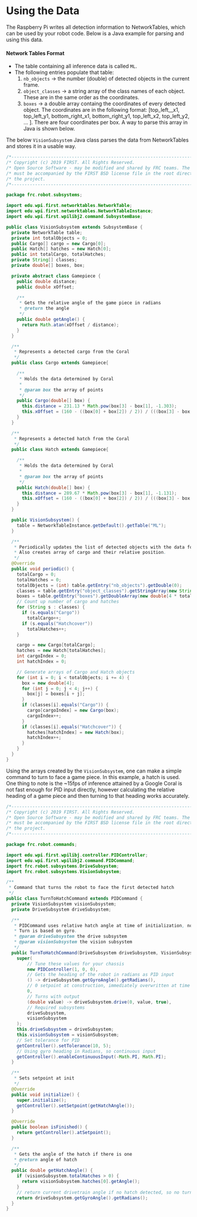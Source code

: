# Using the Data

The Raspberry Pi writes all detection information to NetworkTables, which can be used by your robot code. Below is a Java example for parsing and using this data.
#### Network Tables Format
- The table containing all inference data is called `ML`.
- The following entries populate that table:
    1. `nb_objects`     -> the number (double) of detected objects in the current frame.
    2. `object_classes`  -> a string array of the class names of each object. These are in the same order as the coordinates.
    3. `boxes`        -> a double array containg the coordinates of every detected object. The coordinates are in the following format: [top_left__x1, top_left_y1, bottom_right_x1, bottom_right_y1, top_left_x2, top_left_y2, ... ]. There are four coordinates per box. A way to parse this array in Java is shown below.

The below `VisionSubsystem` Java class parses the data from NetworkTables and stores it in a usable way.

```java
/*----------------------------------------------------------------------------*/
/* Copyright (c) 2019 FIRST. All Rights Reserved.                             */
/* Open Source Software - may be modified and shared by FRC teams. The code   */
/* must be accompanied by the FIRST BSD license file in the root directory of */
/* the project.                                                               */
/*----------------------------------------------------------------------------*/

package frc.robot.subsystems;

import edu.wpi.first.networktables.NetworkTable;
import edu.wpi.first.networktables.NetworkTableInstance;
import edu.wpi.first.wpilibj2.command.SubsystemBase;

public class VisionSubsystem extends SubsystemBase {
  private NetworkTable table;
  private int totalObjects = 0;
  public Cargo[] cargo = new Cargo[0];
  public Hatch[] hatches = new Hatch[0];
  public int totalCargo, totalHatches;
  private String[] classes;
  private double[] boxes, box;

  private abstract class Gamepiece {
    public double distance;
    public double xOffset;

    /**
     * Gets the relative angle of the game piece in radians
     * @return the angle
     */
    public double getAngle() {
      return Math.atan(xOffset / distance);
    }
  }

  /**
   * Represents a detected cargo from the Coral
   */
  public class Cargo extends Gamepiece{

    /**
     * Holds the data determined by Coral
     *
     * @param box the array of points
     */
    public Cargo(double[] box) {
      this.distance = 231.13 * Math.pow(box[3] - box[1], -1.303);
      this.xOffset = (160 - ((box[0] + box[2]) / 2)) / (((box[3] - box[1]) / 13.0) * 39.37);
    }
  }

  /**
   * Represents a detected hatch from the Coral
   */
  public class Hatch extends Gamepiece{

    /**
     * Holds the data determined by Coral
     *
     * @param box the array of points
     */
    public Hatch(double[] box) {
      this.distance = 289.67 * Math.pow(box[3] - box[1], -1.131);
      this.xOffset = (160 - ((box[0] + box[2]) / 2)) / (((box[3] - box[1]) / 19.5) * 39.37);
    }
  }

  public VisionSubsystem() {
    table = NetworkTableInstance.getDefault().getTable("ML");
  }

  /**
   * Periodically updates the list of detected objects with the data found on NetworkTables
   * Also creates array of cargo and their relative position.
   */
  @Override
  public void periodic() {
    totalCargo = 0;
    totalHatches = 0;
    totalObjects = (int) table.getEntry("nb_objects").getDouble(0);
    classes = table.getEntry("object_classes").getStringArray(new String[totalObjects]);
    boxes = table.getEntry("boxes").getDoubleArray(new double[4 * totalObjects]);
    // Count up number of cargo and hatches
    for (String s : classes) {
      if (s.equals("Cargo"))
        totalCargo++;
      if (s.equals("Hatchcover"))
        totalHatches++;
    }

    cargo = new Cargo[totalCargo];
    hatches = new Hatch[totalHatches];
    int cargoIndex = 0;
    int hatchIndex = 0;

    // Generate arrays of Cargo and Hatch objects
    for (int i = 0; i < totalObjects; i += 4) {
      box = new double[4];
      for (int j = 0; j < 4; j++) {
        box[j] = boxes[i + j];
      }
      if (classes[i].equals("Cargo")) {
        cargo[cargoIndex] = new Cargo(box);
        cargoIndex++;
      }
      if (classes[i].equals("Hatchcover")) {
        hatches[hatchIndex] = new Hatch(box);
        hatchIndex++;
      }
    }
  }
}
```

Using the arrays created by the `VisionSubsystem`, one can make a simple command to turn to face a game piece. In this example, a hatch is used. One thing to note is the ~15fps of inference attained by a Google Coral is not fast enough for PID input directly, however calculating the relative heading of a game piece and then turning to that heading works accurately.
```java
/*----------------------------------------------------------------------------*/
/* Copyright (c) 2019 FIRST. All Rights Reserved.                             */
/* Open Source Software - may be modified and shared by FRC teams. The code   */
/* must be accompanied by the FIRST BSD license file in the root directory of */
/* the project.                                                               */
/*----------------------------------------------------------------------------*/

package frc.robot.commands;

import edu.wpi.first.wpilibj.controller.PIDController;
import edu.wpi.first.wpilibj2.command.PIDCommand;
import frc.robot.subsystems.DriveSubsystem;
import frc.robot.subsystems.VisionSubsystem;

/**
 * Command that turns the robot to face the first detected hatch
 */
public class TurnToHatchCommand extends PIDCommand {
  private VisionSubsystem visionSubsystem;
  private DriveSubsystem driveSubsystem;

  /**
   * PIDCommand uses relative hatch angle at time of initialization, not construction.
   * Turn is based on gyro.
   * @param driveSubsystem the drive subsystem
   * @param visionSubsystem the vision subsystem
   */
  public TurnToHatchCommand(DriveSubsystem driveSubsystem, VisionSubsystem visionSubsystem) {
    super(
        // Tune these values for your chassis
        new PIDController(1, 0, 0),
        // Gets the heading of the robot in radians as PID input
        () -> driveSubsystem.getGyroAngle().getRadians(),
        // 0 setpoint at construction, immediately overwritten at time of init
        0,
        // Turns with output
        (double value) -> driveSubsystem.drive(0, value, true),
        // Required subsystems
        driveSubsystem,
        visionSubsystem
    );
    this.driveSubsystem = driveSubsystem;
    this.visionSubsystem = visionSubsystem;
    // Set tolerance for PID
    getController().setTolerance(10, 5);
    // Using gyro heading in Radians, so continuous input
    getController().enableContinuousInput(-Math.PI, Math.PI);
  }

  /**
   * Sets setpoint at init
   */
  @Override
  public void initialize() {
    super.initialize();
    getController().setSetpoint(getHatchAngle());
  }

  @Override
  public boolean isFinished() {
    return getController().atSetpoint();
  }

  /**
   * Gets the angle of the hatch if there is one
   * @return angle of hatch
   */
  public double getHatchAngle() {
    if (visionSubsystem.totalHatches > 0) {
      return visionSubsystem.hatches[0].getAngle();
    }
    // return current drivetrain angle if no hatch detected, so no turning
    return driveSubsystem.getGyroAngle().getRadians();
  }
}
```